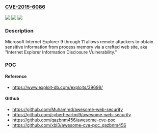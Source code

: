 ### [CVE-2015-6086](https://cve.mitre.org/cgi-bin/cvename.cgi?name=CVE-2015-6086)
![](https://img.shields.io/static/v1?label=Product&message=n%2Fa&color=blue)
![](https://img.shields.io/static/v1?label=Version&message=n%2Fa&color=blue)
![](https://img.shields.io/static/v1?label=Vulnerability&message=n%2Fa&color=brighgreen)

### Description

Microsoft Internet Explorer 9 through 11 allows remote attackers to obtain sensitive information from process memory via a crafted web site, aka "Internet Explorer Information Disclosure Vulnerability."

### POC

#### Reference
- https://www.exploit-db.com/exploits/39698/

#### Github
- https://github.com/Muhammd/awesome-web-security
- https://github.com/cyberheartmi9/awesome-web-security
- https://github.com/qazbnm456/awesome-cve-poc
- https://github.com/xbl3/awesome-cve-poc_qazbnm456

